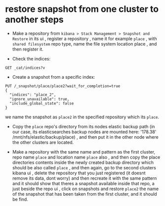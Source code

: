# restore snapshot from one cluster to another steps

* Make a repository from `kibana > Stack Management > Snapshot and Restore` in its ui , register a repository , name it for example `place` , with `shared filesystem` repo type, name the file system location place , and then register it.

* Check the indices:
```
GET _cat/indices?v
```
* Create a snapshot from a specific index:
```
PUT /_snapshot/place/place2?wait_for_completion=true
{
  "indices": "place_2",
  "ignore_unavailable": true,
  "include_global_state": false
}
```
we name the snapshot as `place2` in the specified repository which its `place`.

* Copy the `place` repo's directory from its nodes elastic backup path (in our case, its elasticsearches backup nodes are mounted here: '178.38' /mnt/nfs/elastic/backup/place) , and then put it in the other node where the other clusters are located.

* Make a repository with the same name and pattern as the first cluster, repo name `place` and location name `place` also , and then copy the place directories contents inside the newly created backup directory which should be also called `place` , and then again, go to the second clusters kibana ui , delete the repository that you just registered (it doesnt remove its data, dont worry) and then recreate it with the same pattern and it should show that theres a snapshot available inside that repo, a just beside the repo ui , click on snapshots and restore `place2` the name of the snapshot that has been taken from the first cluster, and it should be find.
